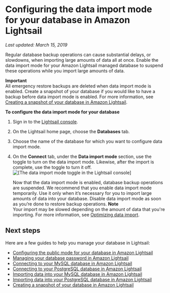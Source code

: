 # Configuring the data import mode for your database in Amazon Lightsail<a name="amazon-lightsail-configuring-database-data-import-mode"></a>

 *Last updated: March 15, 2019* 

Regular database backup operations can cause substantial delays, or slowdowns, when importing large amounts of data all at once\. Enable the data import mode for your Amazon Lightsail managed database to suspend these operations while you import large amounts of data\.

**Important**  
All emergency restore backups are deleted when data import mode is enabled\. Create a snapshot of your database if you would like to have a backup before data import mode is enabled\. For more information, see [Creating a snapshot of your database in Amazon Lightsail](amazon-lightsail-creating-a-database-snapshot.md)\.

**To configure the data import mode for your database**

1. Sign in to the [Lightsail console](https://lightsail.aws.amazon.com/)\.

1. On the Lightsail home page, choose the **Databases** tab\.

1. Choose the name of the database for which you want to configure data import mode\.

1. On the **Connect** tab, under the **Data import mode** section, use the toggle to turn on the data import mode\. Likewise, after the import is complete, use the toggle to turn it off\.  
![\[The data import mode toggle in the Lightsail console\]](https://d9yljz1nd5001.cloudfront.net/en_us/1490b6b36a8ed9d4b2232825b79c8222/images/amazon-lightsail-database-data-import-mode-toggle.png)

   Now that the data import mode is enabled, database backup operations are suspended\. We recommend that you enable data import mode temporarily\. Use it only when it’s necessary for you to import large amounts of data into your database\. Disable data import mode as soon as you’re done to restore backup operations\.
**Note**  
Your import may be slowed depending on the amount of data that you're importing\. For more information, see [Optimizing data import](https://lightsail.aws.amazon.com/ls/docs/en/articles/amazon-lightsail-choosing-a-database#optimizing-your-data-import)\.

## Next steps<a name="configuring-database-data-import-mode-next-steps"></a>

Here are a few guides to help you manage your database in Lightsail:
+ [Configuring the public mode for your database in Amazon Lightsail](amazon-lightsail-configuring-database-public-mode.md)
+ [Managing your database password in Amazon Lightsail](amazon-lightsail-managing-database-password.md)
+ [Connecting to your MySQL database in Amazon Lightsail](amazon-lightsail-connecting-to-your-mysql-database.md)
+ [Connecting to your PostgreSQL database in Amazon Lightsail](amazon-lightsail-connecting-to-your-postgres-database.md)
+ [Importing data into your MySQL database in Amazon Lightsail](amazon-lightsail-importing-data-into-your-mysql-database.md)
+ [Importing data into your PostgreSQL database in Amazon Lightsail](amazon-lightsail-importing-data-into-your-postgres-database.md)
+ [Creating a snapshot of your database in Amazon Lightsail](amazon-lightsail-creating-a-database-snapshot.md)